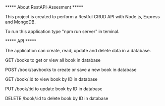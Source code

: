 ***** About RestAPI-Assesment *****

This project is created to perform a Restful CRUD API with Node.js, Express and MongoDB.

To run this application type "npm run server" in teminal.


***** API *****

The application can create, read, update and delete data in a database. 


GET /books
to get or view all book in database 

POST /book/savbooks
to create or save a new book in database 

GET /book/:id
to view book by ID in database 

PUT /book/:id
to update book by ID in database

DELETE /book/:id
to delete book by ID in database